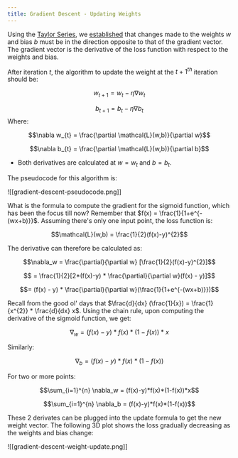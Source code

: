 ```yaml
---
title: Gradient Descent - Updating Weights
---
```

Using the [Taylor Series](taylor-series.md), we [established](gradient-descent.md) that changes made to the weights $w$ and bias $b$ must be in the direction opposite to that of the gradient vector. The gradient vector is the derivative of the loss function with respect to the weights and bias. 

After iteration $t$, the algorithm to update the weight at the $t+1^{th}$ iteration should be:

$$w_{t+1} = w_{t} - \eta \nabla w_{t}$$

$$b_{t+1}=b_{t}-\eta \nabla b_{t}$$
Where:

$$\nabla w_{t} = \frac{\partial \mathcal{L}(w,b)}{\partial w}$$

$$\nabla b_{t} = \frac{\partial \mathcal{L}(w,b)}{\partial b}$$

- Both derivatives are calculated at $w = w_{t}$ and $b = b_{t}$. 

The pseudocode for this algorithm is:

![[gradient-descent-pseudocode.png]]

What is the formula to compute the gradient for the sigmoid function, which has been the focus till now? Remember that $f(x) = \frac{1}{1+e^{-(wx+b)}}$. Assuming there's only one input point, the loss function is:

$$\mathcal{L}(w,b) = \frac{1}{2}(f(x)-y)^{2}$$

The derivative can therefore be calculated as:

$$\nabla_w = \frac{\partial}{\partial w} [\frac{1}{2}(f(x)-y)^{2}]$$

$$ = \frac{1}{2}[2*(f(x)-y) * \frac{\partial}{\partial w}(f(x) - y)]$$

$$= (f(x) - y) * \frac{\partial}{\partial w}(\frac{1}{1+e^{-(wx+b)}})$$

Recall from the good ol' days that $\frac{d}{dx} (\frac{1}{x}) = \frac{1}{x^{2}} * \frac{d}{dx} x$. Using the chain rule, upon computing the derivative of the sigmoid function, we get:

$$\nabla_w = (f(x)-y)*f(x)*(1-f(x))*x$$

Similarly:

$$\nabla_b = (f(x)-y)*f(x)*(1-f(x))$$

For two or more points:

$$\sum_{i=1}^{n} \nabla_w = (f(x)-y)*f(x)*(1-f(x))*x$$

$$\sum_{i=1}^{n} \nabla_b = (f(x)-y)*f(x)*(1-f(x))$$

These 2 derivates can be plugged into the update formula to get the new weight vector. The following 3D plot shows the loss gradually decreasing as the weights and bias change:

![[gradient-descent-weight-update.png]]

